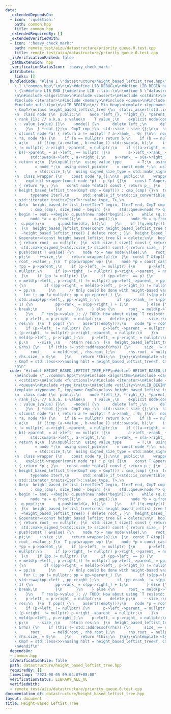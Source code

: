 ```yaml
---
data:
  _extendedDependsOn:
  - icon: ':question:'
    path: common.hpp
    title: common.hpp
  _extendedRequiredBy: []
  _extendedVerifiedWith:
  - icon: ':heavy_check_mark:'
    path: remote_test/aizu/datastructure/priority_queue.0.test.cpp
    title: remote_test/aizu/datastructure/priority_queue.0.test.cpp
  _isVerificationFailed: false
  _pathExtension: hpp
  _verificationStatusIcon: ':heavy_check_mark:'
  attributes:
    links: []
  bundledCode: "#line 1 \"datastructure/height_based_leftist_tree.hpp\"\n\n\n\n#line\
    \ 1 \"common.hpp\"\n\n\n\n#define LIB_DEBUG\n\n#define LIB_BEGIN namespace lib\
    \ {\n#define LIB_END }\n#define LIB ::lib::\n\n\n#line 5 \"datastructure/height_based_leftist_tree.hpp\"\
    \n\n#include <algorithm>\n#include <cassert>\n#include <cstdint>\n#include <functional>\n\
    #include <iterator>\n#include <memory>\n#include <queue>\n#include <type_traits>\n\
    #include <utility>\n\nLIB_BEGIN\n\n// Min Heap\ntemplate <typename T, typename\
    \ CmpT>\nclass height_based_leftist_tree {\n  static_assert(std::is_copy_constructible_v<T>);\n\
    \n  class node {\n  public:\n    node *left_{}, *right_{}, *parent_{};\n    int\
    \ rank_{1}; // a.k.a. s value\n    T value_;\n    explicit node(const T &value)\
    \ : value_(value) {}\n    ~node() {\n      delete left_;\n      delete right_;\n\
    \    }\n  } *root_{};\n  CmpT cmp_;\n  std::size_t size_{};\n\n  static std::size_t\
    \ s(const node *a) { return a != nullptr ? a->rank_ : 0; }\n\n  node *meld(node\
    \ *a, node *b) {\n    if (a == nullptr) return b;\n    if (b == nullptr) return\
    \ a;\n    if (!cmp_(a->value_, b->value_)) std::swap(a, b);\n    if (a->right_\
    \ != nullptr) a->right_->parent_ = nullptr;\n    if (((a->right_ = meld(a->right_,\
    \ b))->parent_ = a)->left_ == nullptr ||\n        a->left_->rank_ < a->right_->rank_)\n\
    \      std::swap(a->left_, a->right_);\n    a->rank_ = s(a->right_) + 1;\n   \
    \ return a;\n  }\n\npublic:\n  using value_type       = T;\n  using pointer  \
    \        = node *;\n  using const_pointer    = const node *;\n  using size_type\
    \        = std::size_t;\n  using signed_size_type = std::make_signed_t<std::size_t>;\n\
    \n  class wrapper {\n    const node *p_{};\n\n  public:\n    wrapper() = default;\n\
    \    explicit wrapper(const node *p) : p_(p) {}\n    const T &operator*() const\
    \ { return *p_; }\n    const node *data() const { return p_; }\n  };\n\n  explicit\
    \ height_based_leftist_tree(CmpT cmp = CmpT()) : cmp_(cmp) {}\n  template <\n\
    \      typename IterT,\n      std::enable_if_t<std::is_convertible_v<typename\
    \ std::iterator_traits<IterT>::value_type, T>,\n                       int> =\
    \ 0>\n  height_based_leftist_tree(IterT begin, IterT end, CmpT cmp = CmpT())\n\
    \      : cmp_(cmp), size_(end - begin) {\n    std::queue<node *> q;\n    for (;\
    \ begin != end; ++begin) q.push(new node(*begin));\n    while (q.size() > 1) {\n\
    \      node *a = q.front();\n      q.pop();\n      node *b = q.front();\n    \
    \  q.pop();\n      q.push(meld(a, b));\n    }\n    if (!q.empty()) root_ = q.front();\n\
    \  }\n  height_based_leftist_tree(const height_based_leftist_tree &) = delete;\n\
    \  ~height_based_leftist_tree() { delete root_; }\n  height_based_leftist_tree\
    \ &operator=(const height_based_leftist_tree &) = delete;\n\n  bool empty() const\
    \ { return root_ == nullptr; }\n  std::size_t size() const { return size_; }\n\
    \  std::make_signed_t<std::size_t> ssize() const { return size_; }\n  wrapper\
    \ push(const T &value) {\n    node *p = new node(value);\n    root_   = meld(root_,\
    \ p);\n    ++size_;\n    return wrapper(p);\n  }\n  const T &top() const { return\
    \ root_->value_; }\n  T pop(wrapper wp) {\n    node *p = const_cast<node *>(wp.data()),\
    \ *pp = p->parent_;\n    if (p->left_ != nullptr) {\n      p->left_->parent_ =\
    \ nullptr;\n      if (p->right_ != nullptr) p->right_->parent_ = nullptr;\n  \
    \  }\n    if (pp != nullptr) {\n      if (pp->left_ == p) {\n        if ((pp->left_\
    \ = meld(p->left_, p->right_)) != nullptr) pp->left_->parent_ = pp;\n      } else\
    \ {\n        if ((pp->right_ = meld(p->left_, p->right_)) != nullptr) pp->right_->parent_\
    \ = pp;\n      }\n      // Only could be done with height-based variant?\n   \
    \   for (; pp != nullptr; pp = pp->parent_) {\n        if (s(pp->left_) < s(pp->right_))\
    \ std::swap(pp->left_, pp->right_);\n        if (pp->rank_ != s(pp->right_) +\
    \ 1) {\n          pp->rank_ = s(pp->right_) + 1;\n        } else {\n         \
    \ break;\n        }\n      }\n    } else {\n      root_ = meld(p->left_, p->right_);\n\
    \    }\n    T res(p->value_); // TODO: How about using `T res(std::move(p->value_));`?\n\
    \    p->left_ = p->right_ = nullptr;\n    delete p;\n    --size_;\n    return\
    \ res;\n  }\n  T pop() {\n    assert(!empty());\n    node *p = root_;\n    T res(p->value_);\n\
    \    if (p->left_ != nullptr) {\n      p->left_->parent_ = nullptr;\n      if\
    \ (p->right_ != nullptr) p->right_->parent_ = nullptr;\n    }\n    root_    =\
    \ meld(p->left_, p->right_);\n    p->left_ = p->right_ = nullptr;\n    delete\
    \ p;\n    --size_;\n    return res;\n  }\n  height_based_leftist_tree &meld(height_based_leftist_tree\
    \ &rhs) {\n    if (this != std::addressof(rhs)) {\n      size_ += rhs.size_;\n\
    \      root_     = meld(root_, rhs.root_);\n      rhs.root_ = nullptr;\n     \
    \ rhs.size_ = 0;\n    }\n    return *this;\n  }\n};\n\ntemplate <typename T, typename\
    \ CmpT = std::less<>>\nusing hblt = height_based_leftist_tree<T, CmpT>;\n\nLIB_END\n\
    \n\n"
  code: "#ifndef HEIGHT_BASED_LEFTIST_TREE_HPP\n#define HEIGHT_BASED_LEFTIST_TREE_HPP\n\
    \n#include \"../common.hpp\"\n\n#include <algorithm>\n#include <cassert>\n#include\
    \ <cstdint>\n#include <functional>\n#include <iterator>\n#include <memory>\n#include\
    \ <queue>\n#include <type_traits>\n#include <utility>\n\nLIB_BEGIN\n\n// Min Heap\n\
    template <typename T, typename CmpT>\nclass height_based_leftist_tree {\n  static_assert(std::is_copy_constructible_v<T>);\n\
    \n  class node {\n  public:\n    node *left_{}, *right_{}, *parent_{};\n    int\
    \ rank_{1}; // a.k.a. s value\n    T value_;\n    explicit node(const T &value)\
    \ : value_(value) {}\n    ~node() {\n      delete left_;\n      delete right_;\n\
    \    }\n  } *root_{};\n  CmpT cmp_;\n  std::size_t size_{};\n\n  static std::size_t\
    \ s(const node *a) { return a != nullptr ? a->rank_ : 0; }\n\n  node *meld(node\
    \ *a, node *b) {\n    if (a == nullptr) return b;\n    if (b == nullptr) return\
    \ a;\n    if (!cmp_(a->value_, b->value_)) std::swap(a, b);\n    if (a->right_\
    \ != nullptr) a->right_->parent_ = nullptr;\n    if (((a->right_ = meld(a->right_,\
    \ b))->parent_ = a)->left_ == nullptr ||\n        a->left_->rank_ < a->right_->rank_)\n\
    \      std::swap(a->left_, a->right_);\n    a->rank_ = s(a->right_) + 1;\n   \
    \ return a;\n  }\n\npublic:\n  using value_type       = T;\n  using pointer  \
    \        = node *;\n  using const_pointer    = const node *;\n  using size_type\
    \        = std::size_t;\n  using signed_size_type = std::make_signed_t<std::size_t>;\n\
    \n  class wrapper {\n    const node *p_{};\n\n  public:\n    wrapper() = default;\n\
    \    explicit wrapper(const node *p) : p_(p) {}\n    const T &operator*() const\
    \ { return *p_; }\n    const node *data() const { return p_; }\n  };\n\n  explicit\
    \ height_based_leftist_tree(CmpT cmp = CmpT()) : cmp_(cmp) {}\n  template <\n\
    \      typename IterT,\n      std::enable_if_t<std::is_convertible_v<typename\
    \ std::iterator_traits<IterT>::value_type, T>,\n                       int> =\
    \ 0>\n  height_based_leftist_tree(IterT begin, IterT end, CmpT cmp = CmpT())\n\
    \      : cmp_(cmp), size_(end - begin) {\n    std::queue<node *> q;\n    for (;\
    \ begin != end; ++begin) q.push(new node(*begin));\n    while (q.size() > 1) {\n\
    \      node *a = q.front();\n      q.pop();\n      node *b = q.front();\n    \
    \  q.pop();\n      q.push(meld(a, b));\n    }\n    if (!q.empty()) root_ = q.front();\n\
    \  }\n  height_based_leftist_tree(const height_based_leftist_tree &) = delete;\n\
    \  ~height_based_leftist_tree() { delete root_; }\n  height_based_leftist_tree\
    \ &operator=(const height_based_leftist_tree &) = delete;\n\n  bool empty() const\
    \ { return root_ == nullptr; }\n  std::size_t size() const { return size_; }\n\
    \  std::make_signed_t<std::size_t> ssize() const { return size_; }\n  wrapper\
    \ push(const T &value) {\n    node *p = new node(value);\n    root_   = meld(root_,\
    \ p);\n    ++size_;\n    return wrapper(p);\n  }\n  const T &top() const { return\
    \ root_->value_; }\n  T pop(wrapper wp) {\n    node *p = const_cast<node *>(wp.data()),\
    \ *pp = p->parent_;\n    if (p->left_ != nullptr) {\n      p->left_->parent_ =\
    \ nullptr;\n      if (p->right_ != nullptr) p->right_->parent_ = nullptr;\n  \
    \  }\n    if (pp != nullptr) {\n      if (pp->left_ == p) {\n        if ((pp->left_\
    \ = meld(p->left_, p->right_)) != nullptr) pp->left_->parent_ = pp;\n      } else\
    \ {\n        if ((pp->right_ = meld(p->left_, p->right_)) != nullptr) pp->right_->parent_\
    \ = pp;\n      }\n      // Only could be done with height-based variant?\n   \
    \   for (; pp != nullptr; pp = pp->parent_) {\n        if (s(pp->left_) < s(pp->right_))\
    \ std::swap(pp->left_, pp->right_);\n        if (pp->rank_ != s(pp->right_) +\
    \ 1) {\n          pp->rank_ = s(pp->right_) + 1;\n        } else {\n         \
    \ break;\n        }\n      }\n    } else {\n      root_ = meld(p->left_, p->right_);\n\
    \    }\n    T res(p->value_); // TODO: How about using `T res(std::move(p->value_));`?\n\
    \    p->left_ = p->right_ = nullptr;\n    delete p;\n    --size_;\n    return\
    \ res;\n  }\n  T pop() {\n    assert(!empty());\n    node *p = root_;\n    T res(p->value_);\n\
    \    if (p->left_ != nullptr) {\n      p->left_->parent_ = nullptr;\n      if\
    \ (p->right_ != nullptr) p->right_->parent_ = nullptr;\n    }\n    root_    =\
    \ meld(p->left_, p->right_);\n    p->left_ = p->right_ = nullptr;\n    delete\
    \ p;\n    --size_;\n    return res;\n  }\n  height_based_leftist_tree &meld(height_based_leftist_tree\
    \ &rhs) {\n    if (this != std::addressof(rhs)) {\n      size_ += rhs.size_;\n\
    \      root_     = meld(root_, rhs.root_);\n      rhs.root_ = nullptr;\n     \
    \ rhs.size_ = 0;\n    }\n    return *this;\n  }\n};\n\ntemplate <typename T, typename\
    \ CmpT = std::less<>>\nusing hblt = height_based_leftist_tree<T, CmpT>;\n\nLIB_END\n\
    \n#endif\n"
  dependsOn:
  - common.hpp
  isVerificationFile: false
  path: datastructure/height_based_leftist_tree.hpp
  requiredBy: []
  timestamp: '2023-08-05 09:04:07+08:00'
  verificationStatus: LIBRARY_ALL_AC
  verifiedWith:
  - remote_test/aizu/datastructure/priority_queue.0.test.cpp
documentation_of: datastructure/height_based_leftist_tree.hpp
layout: document
title: Height-Based Leftist Tree
---
```

